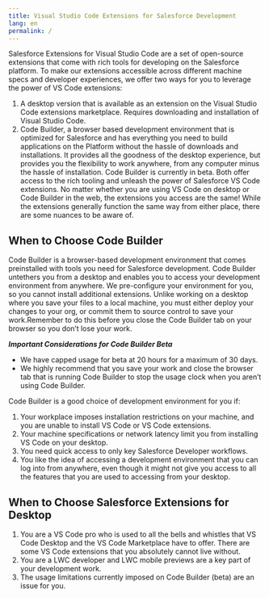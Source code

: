 ```yaml
---
title: Visual Studio Code Extensions for Salesforce Development
lang: en
permalink: /
---
```


Salesforce Extensions for Visual Studio Code are a set of open-source extensions that come with rich tools for developing on the Salesforce platform. To make our extensions accessible across different machine specs and developer experiences, we offer two ways for you to leverage the power of VS Code extensions:
1. A desktop version that is available as an extension on the Visual Studio Code extensions marketplace. Requires downloading  and installation of Visual Studio Code.
2. Code Builder, a browser based development environment that is optimized for Salesforce and has everything you need to build applications on the Platform without the hassle of downloads and installations. It provides all the goodness of the desktop experience, but provides you the flexibility to work anywhere, from any computer minus the hassle of installation. Code Builder is currently in beta.
Both offer access to the rich tooling and unleash the power of Salesforce VS Code extensions.  No matter whether you are using VS Code on desktop or Code Builder in the web, the extensions you access are the same!  While the extensions generally function the same way from either place, there are some nuances to be aware of.
## When to Choose Code Builder
Code Builder is a browser-based development environment that comes preinstalled with tools you need for Salesforce development. Code Builder untethers you from a desktop and enables you to access your development environment from anywhere. We pre-configure your environment for you, so you cannot install additional extensions. Unlike working on a desktop where you save your files to a local machine, you must either deploy your changes to your org, or commit them to source control to save your work.Remember to do this before you close the Code Builder tab on your browser so you don’t lose your work.

***Important Considerations for Code Builder Beta*** 
* We have capped usage for beta at 20 hours for a maximum of 30 days. 
* We highly recommend that you save your work and close the browser tab that is running Code Builder to stop the usage clock when you aren’t using Code Builder.


Code Builder is a good choice of development environment for you if: 

1. Your workplace imposes installation restrictions on your machine, and you are unable to install VS Code or VS Code extensions.
2. Your machine specifications or network latency limit you from installing VS Code on your desktop. 
3. You need quick access to only key Salesforce Developer workflows.
4. You like the idea of accessing a development environment that you can log into from anywhere, even though it might not give you access to all the features that you are used to accessing from your desktop. 

## When to Choose Salesforce Extensions for Desktop
1. You are a VS Code pro who is used to all the bells and whistles that VS Code Desktop and the VS Code Marketplace have to offer. There are some VS Code extensions that you absolutely cannot live without.
2. You are a LWC developer and LWC mobile previews are a key part of your development work.
3. The usage limitations currently imposed on Code Builder (beta) are an issue for you.
